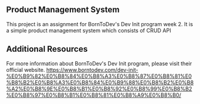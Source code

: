 ## Product Management System

This project is an assignment for BornToDev's Dev Init program week 2. It is a simple product management system which consists of CRUD API

## Additional Resources
For more information about BornToDev's Dev Init program, please visit their official website.
https://www.borntodev.com/dev-init-%E0%B9%82%E0%B8%84%E0%B8%A3%E0%B8%87%E0%B8%81%E0%B8%B2%E0%B8%A3%E0%B8%84%E0%B9%88%E0%B8%B2%E0%B8%A2%E0%B8%9E%E0%B8%B1%E0%B8%92%E0%B8%99%E0%B8%B2%E0%B8%97%E0%B8%B1%E0%B8%81%E0%B8%A9%E0%B8%B0/
